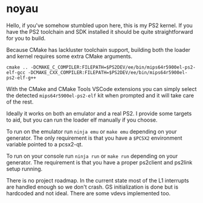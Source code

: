 # noyau

Hello, if you've somehow stumbled upon here, this is my PS2 kernel. If you have the PS2 toolchain and SDK installed it should be quite straightforward for you to build.

Because CMake has lackluster toolchain support, building both the loader and kernel requires some extra CMake arguments.

`cmake .. -DCMAKE_C_COMPILER:FILEPATH=$PS2DEV/ee/bin/mips64r5900el-ps2-elf-gcc -DCMAKE_CXX_COMPILER:FILEPATH=$PS2DEV/ee/bin/mips64r5900el-ps2-elf-g++`

With the CMake and CMake Tools VSCode extensions you can simply select the detected `mips64r5900el-ps2-elf` kit when prompted and it will take care of the rest.

Ideally it works on both an emulator and a real PS2. I provide some targets to aid, but you can run the loader elf manually if you choose.

To run on the emulator run `ninja emu` or `make emu` depending on your generator. The only requirement is that you have a `$PCSX2` environment variable pointed to a pcsx2-qt.

To run on your console run `ninja run` or `make run` depending on your generator. The requirement is that you have a proper ps2client and ps2link setup running.


There is no project roadmap. In the current state most of the L1 interrupts are handled enough so we don't crash. GS initialization is done but is hardcoded and not ideal. There are some vdevs implemented too.


